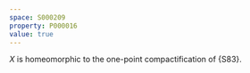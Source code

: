 ```yaml
---
space: S000209
property: P000016
value: true
---
```


$X$ is homeomorphic to the one-point compactification of {S83}.
